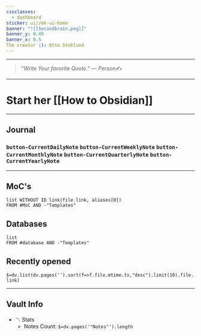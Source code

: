 ```yaml
---
cssclasses:
  - dashboard
sticker: ui//mk-ui-home
banner: "![[Secondbrain.png]]"
banner_y: 0.49
banner_x: 0.5
The creator :): Otto Stoklund
---
```

----
>"*Write Your favorite Quote.*" 
>&mdash; <cite>Person</cite>✍️
---
# Start her [[How to Obsidian]]
---
## Journal
### `button-CurrentDailyNote`  `button-CurrentWeeklyNote`  `button-CurrentMonthlyNote` `button-CurrentQuarterlyNote` `button-CurrentYearlyNote`

----
## MoC's
```dataview 
list WITHOUT ID link(file.link, aliases[0])
FROM #MoC AND -"Templates"
```
## Databases
```dataview 
list 
FROM #database AND -"Templates"
```
## Recently opened
`$=dv.list(dv.pages('').sort(f=>f.file.mtime.ts,"desc").limit(10).file.link)`

----
## Vault Info
- 〽️ Stats
    - Notes Count: `$=dv.pages('"Notes"').length`
